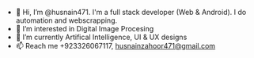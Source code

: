 - 👋 Hi, I’m @husnain471. I'm a full stack developer (Web & Android). I do automation and webscrapping.
- 👀 I’m interested in Digital Image Procesing
- 🌱 I’m currently Artifical Intelligence, UI & UX designs
- 📫 Reach me +923326067117, husnainzahoor471@gmail.com


<!---
husnain471/husnain471 is a ✨ special ✨ repository because its `README.md` (this file) appears on your GitHub profile.
You can click the Preview link to take a look at your changes.
--->
